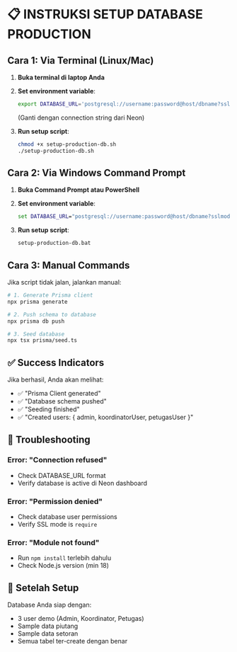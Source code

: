 # 📋 INSTRUKSI SETUP DATABASE PRODUCTION

## Cara 1: Via Terminal (Linux/Mac)

1. **Buka terminal di laptop Anda**
2. **Set environment variable**:
   ```bash
   export DATABASE_URL='postgresql://username:password@host/dbname?sslmode=require'
   ```
   (Ganti dengan connection string dari Neon)

3. **Run setup script**:
   ```bash
   chmod +x setup-production-db.sh
   ./setup-production-db.sh
   ```

## Cara 2: Via Windows Command Prompt

1. **Buka Command Prompt atau PowerShell**
2. **Set environment variable**:
   ```cmd
   set DATABASE_URL="postgresql://username:password@host/dbname?sslmode=require"
   ```

3. **Run setup script**:
   ```cmd
   setup-production-db.bat
   ```

## Cara 3: Manual Commands

Jika script tidak jalan, jalankan manual:

```bash
# 1. Generate Prisma client
npx prisma generate

# 2. Push schema to database
npx prisma db push

# 3. Seed database
npx tsx prisma/seed.ts
```

## ✅ Success Indicators

Jika berhasil, Anda akan melihat:
- ✅ "Prisma Client generated"
- ✅ "Database schema pushed"
- ✅ "Seeding finished"
- ✅ "Created users: { admin, koordinatorUser, petugasUser }"

## 🔧 Troubleshooting

### Error: "Connection refused"
- Check DATABASE_URL format
- Verify database is active di Neon dashboard

### Error: "Permission denied"
- Check database user permissions
- Verify SSL mode is `require`

### Error: "Module not found"
- Run `npm install` terlebih dahulu
- Check Node.js version (min 18)

## 🎉 Setelah Setup

Database Anda siap dengan:
- 3 user demo (Admin, Koordinator, Petugas)
- Sample data piutang
- Sample data setoran
- Semua tabel ter-create dengan benar